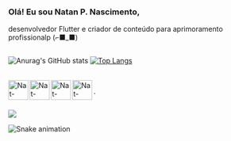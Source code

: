 ### Olá! Eu sou  Natan P. Nascimento,
desenvolvedor Flutter e criador de conteúdo para aprimoramento profissionalp (⌐■_■) 


 ##

![Anurag's GitHub stats](https://github-readme-stats.vercel.app/api?username=natanp79&hide=contribs,issues&count_private=true&show_icons=true&theme=vue)
[![Top Langs](https://github-readme-stats.vercel.app/api/top-langs/?username=natanp79&layout=compact)](https://github.com/natanp79/github-readme-stats)


<div style=´display: inline_block"><br> 
   <img align="left" alt="Nat-Flutter"  heigth="30" width="40" src="https://cdn.jsdelivr.net/gh/devicons/devicon/icons/flutter/flutter-plain.svg" >
	<img align="left" alt="Nat-Python" heigth="30" width="40" src="https://cdn.jsdelivr.net/gh/devicons/devicon/icons/python/python-original.svg">
	<img align="left" alt="Nat-Python" heigth="30" width="40" src="https://user-images.githubusercontent.com/3423282/123477765-e4013700-d5d4-11eb-876c-de9aab52153b.png">
  <img align="left" alt="Nat-Python" heigth="30" width="40" src="https://cdn.jsdelivr.net/gh/devicons/devicon/icons/javascript/javascript-plain.svg"> 
</div>
                                                                                                                                                    
.                                                                                                                                                    
##
 
  
<div>                                                                                                                                                                      <a href="natannascimento79@gmail.com"target="_blank"><img src=" https://img.shields.io/badge/Gmail-D14836?style=for-the-badge&logo=gmail&logoColor=white" target="_blank"></a>                              
</div>                                                                                                                   
                                                                                                                                                    
  ![Snake animation](https://github.com/natanp79/rafaballerini/blob/output/github-contribution-grid-snake.svg)                                                                                                                                                   
                                                                                                                                                    
 
  
                                                                                                                      
     
                                                                                                   
           
